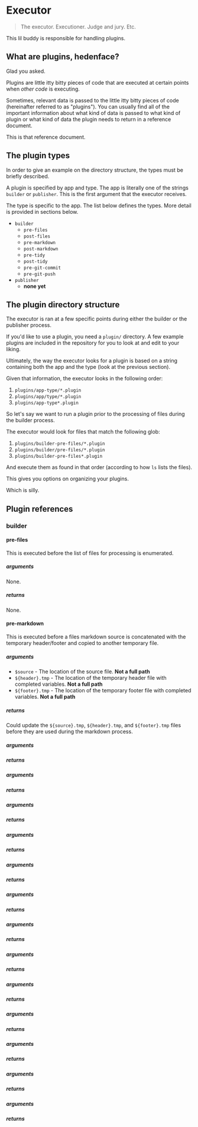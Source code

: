 # Executor

> The executor. Executioner. Judge and jury. Etc.

This lil buddy is responsible for handling plugins.


## What are plugins, hedenface?

Glad you asked.

Plugins are little itty bitty pieces of code that are executed at certain
points when *other code* is executing.

Sometimes, relevant data is passed to the little itty bitty pieces of code
(hereinafter referred to as "plugins"). You can usually find all of the
important information about what kind of data is passed to what kind of plugin
or what kind of data the plugin needs to return in a reference document.

This is that reference document.


## The plugin types

In order to give an example on the directory structure, the types must be
briefly described.

A plugin is specified by app and type. The app is literally one of the strings
`builder` or `publisher`. This is the first argument that the executor receives.

The type is specific to the app. The list below defines the types. More detail
is provided in sections below.

* `builder`
    * `pre-files`
    * `post-files`
    * `pre-markdown`
    * `post-markdown`
    * `pre-tidy`
    * `post-tidy`
    * `pre-git-commit`
    * `pre-git-push`
* `publisher`
    * **none yet**


## The plugin directory structure

The executor is ran at a few specific points during either the builder or the
publisher process.

If you'd like to use a plugin, you need a `plugin/` directory. A few example
plugins are included in the repository for you to look at and edit to your
liking.

Ultimately, the way the executor looks for a plugin is based on a string
containing both the app and the type (look at the previous section).

Given that information, the executor looks in the following order:

1. `plugins/app-type/*.plugin`
1. `plugins/app/type/*.plugin`
1. `plugins/app-type*.plugin`

So let's say we want to run a plugin prior to the processing of files during
the builder process.

The executor would look for files that match the following glob:

1. `plugins/builder-pre-files/*.plugin`
1. `plugins/builder/pre-files/*.plugin`
1. `plugins/builder-pre-files*.plugin`

And execute them as found in that order (according to how `ls` lists the files).

This gives you options on organizing your plugins.

Which is silly.


## Plugin references

### builder


#### pre-files

This is executed before the list of files for processing is enumerated.

##### arguments

None.

##### returns

None.


#### pre-markdown

This is executed before a files markdown source is concatenated with the
temporary header/footer and copied to another temporary file.

##### arguments

* `$source` - The location of the source file. **Not a full path**
* `${header}.tmp` - The location of the temporary header file with completed
    variables. **Not a full path**
* `${footer}.tmp` - The location of the temporary footer file with completed
    variables. **Not a full path**

##### returns

Could update the `${source}.tmp`, `${header}.tmp`, and `${footer}.tmp` files
before they are used during the markdown process.

####

##### arguments

##### returns


####

##### arguments

##### returns


####

##### arguments

##### returns


####

##### arguments

##### returns


####

##### arguments

##### returns


####

##### arguments

##### returns


####

##### arguments

##### returns


####

##### arguments

##### returns


####

##### arguments

##### returns


####

##### arguments

##### returns


####

##### arguments

##### returns


####

##### arguments

##### returns


####

##### arguments

##### returns

